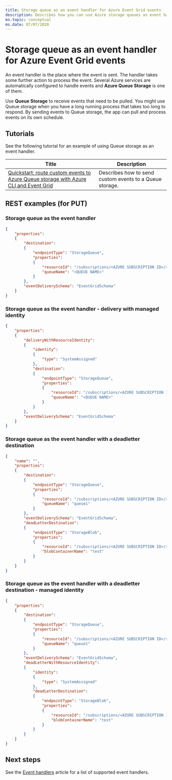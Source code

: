 ```yaml
---
title: Storage queue as an event handler for Azure Event Grid events
description: Describes how you can use Azure storage queues as event handlers for Azure Event Grid events.
ms.topic: conceptual
ms.date: 07/07/2020
---
```


# Storage queue as an event handler for Azure Event Grid events
An event handler is the place where the event is sent. The handler takes some further action to process the event. Several Azure services are automatically configured to handle events and **Azure Queue Storage** is one of them. 

Use **Queue Storage** to receive events that need to be pulled. You might use Queue storage when you have a long running process that takes too long to respond. By sending events to Queue storage, the app can pull and process events on its own schedule.

## Tutorials
See the following tutorial for an example of using Queue storage as an event handler. 

|Title  |Description  |
|---------|---------|
| [Quickstart: route custom events to Azure Queue storage with Azure CLI and Event Grid](custom-event-to-queue-storage.md) | Describes how to send custom events to a Queue storage. |

## REST examples (for PUT)

### Storage queue as the event handler

```json
{
	"properties": 
	{
		"destination": 
		{
			"endpointType": "StorageQueue",
			"properties": 
			{
				"resourceId": "/subscriptions/<AZURE SUBSCRIPTION ID>/resourceGroups/<RESOURCE GROUP NAME>/providers/Microsoft.Storage/storageAccounts/<STORAGE ACCOUNT NAME>",
				"queueName": "<QUEUE NAME>"
			}
		},
		"eventDeliverySchema": "EventGridSchema"
	}
}
```

### Storage queue as the event handler - delivery with managed identity

```json
{
	"properties": 
	{
		"deliveryWithResourceIdentity": 
		{
			"identity": 
			{
				"type": "SystemAssigned"
			},
			"destination": 
			{
				"endpointType": "StorageQueue",
				"properties": 
				{
					"resourceId": "/subscriptions/<AZURE SUBSCRIPTION ID>/resourceGroups/<RESOURCE GROUP NAME>/providers/Microsoft.Storage/storageAccounts/<STORAGE ACCOUNT NAME>",
					"queueName": "<QUEUE NAME>"
				}
			}
		},
		"eventDeliverySchema": "EventGridSchema"
	}
}
```

### Storage queue as the event handler with a deadletter destination

```json
{
	"name": "",
	"properties": 
	{
		"destination": 
		{
			"endpointType": "StorageQueue",
			"properties": 
			{
				"resourceId": "/subscriptions/<AZURE SUBSCRIPTION ID>/resourceGroups/<RESOURCE GROUP NAME>/providers/Microsoft.Storage/storageAccounts/<DESTINATION STORAGE>",
				"queueName": "queue1"
			}
		},
		"eventDeliverySchema": "EventGridSchema",
		"deadLetterDestination": 
		{
			"endpointType": "StorageBlob",
			"properties": 
			{
				"resourceId": "/subscriptions/<AZURE SUBSCRIPTION ID>/resourceGroups/<RESOURCE GROUP NAME>/providers/Microsoft.Storage/storageAccounts/<DEADLETTER STORAGE>",
				"blobContainerName": "test"
			}
		}
	}
}
```

### Storage queue as the event handler with a deadletter destination - managed identity

```json
{
	"properties": 
	{
		"destination": 
		{
			"endpointType": "StorageQueue",
			"properties": 
			{
				"resourceId": "/subscriptions/<AZURE SUBSCRIPTION ID>/resourceGroups/<RESOURCE GROUP NAME>/providers/Microsoft.Storage/storageAccounts/<DESTINATION STORAGE>",
				"queueName": "queue1"
			}
		},
		"eventDeliverySchema": "EventGridSchema",
		"deadLetterWithResourceIdentity": 
		{
			"identity": 
			{
				"type": "SystemAssigned"
			},
			"deadLetterDestination": 
			{
				"endpointType": "StorageBlob",
				"properties": 
				{
					"resourceId": "/subscriptions/<AZURE SUBSCRIPTION ID>/resourceGroups/<RESOURCE GROUP NAME>/providers/Microsoft.Storage/storageAccounts/<DEADLETTER STORAGE>",
					"blobContainerName": "test"
				}
			}
		}
	}
}
```

## Next steps
See the [Event handlers](event-handlers.md) article for a list of supported event handlers. 
